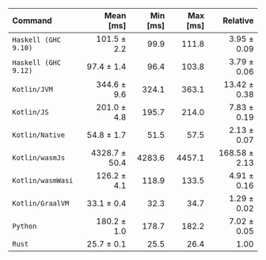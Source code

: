 | Command | Mean [ms] | Min [ms] | Max [ms] | Relative |
|:---|---:|---:|---:|---:|
| `Haskell (GHC 9.10)` | 101.5 ± 2.2 | 99.9 | 111.8 | 3.95 ± 0.09 |
| `Haskell (GHC 9.12)` | 97.4 ± 1.4 | 96.4 | 103.8 | 3.79 ± 0.06 |
| `Kotlin/JVM` | 344.6 ± 9.6 | 324.1 | 363.1 | 13.42 ± 0.38 |
| `Kotlin/JS` | 201.0 ± 4.8 | 195.7 | 214.0 | 7.83 ± 0.19 |
| `Kotlin/Native` | 54.8 ± 1.7 | 51.5 | 57.5 | 2.13 ± 0.07 |
| `Kotlin/wasmJs` | 4328.7 ± 50.4 | 4283.6 | 4457.1 | 168.58 ± 2.13 |
| `Kotlin/wasmWasi` | 126.2 ± 4.1 | 118.9 | 133.5 | 4.91 ± 0.16 |
| `Kotlin/GraalVM` | 33.1 ± 0.4 | 32.3 | 34.7 | 1.29 ± 0.02 |
| `Python` | 180.2 ± 1.0 | 178.7 | 182.2 | 7.02 ± 0.05 |
| `Rust` | 25.7 ± 0.1 | 25.5 | 26.4 | 1.00 |
